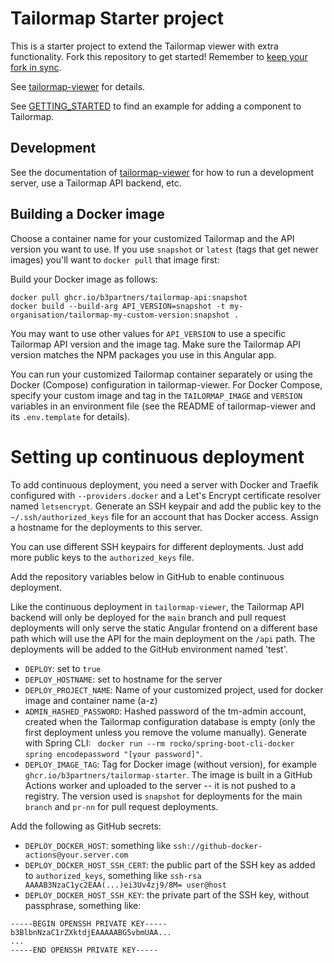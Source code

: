 # Tailormap Starter project

This is a starter project to extend the Tailormap viewer with extra functionality. Fork this repository to get started! Remember to [keep your fork in sync](https://docs.github.com/en/pull-requests/collaborating-with-pull-requests/working-with-forks/syncing-a-fork).

See [tailormap-viewer](https://github.com/B3Partners/tailormap-viewer/) for details.

See [GETTING_STARTED](docs/GETTING_STARTED.md) to find an example for adding a component to Tailormap.

## Development

See the documentation of [tailormap-viewer](https://github.com/B3Partners/tailormap-viewer/) for how to run a development server, use a Tailormap API backend, etc.

## Building a Docker image

Choose a container name for your customized Tailormap and the API version you want to use. If you use `snapshot` or `latest` (tags that get
newer images) you'll want to `docker pull` that image first:

Build your Docker image as follows:

```
docker pull ghcr.io/b3partners/tailormap-api:snapshot
docker build --build-arg API_VERSION=snapshot -t my-organisation/tailormap-my-custom-version:snapshot .
```

You may want to use other values for `API_VERSION` to use a specific Tailormap API version and the image tag. Make sure the Tailormap API
version matches the NPM packages you use in this Angular app.

You can run your customized Tailormap container separately or using the Docker (Compose) configuration in tailormap-viewer. For Docker
Compose, specify your custom image and tag in the `TAILORMAP_IMAGE` and `VERSION` variables in an environment file (see the README of
tailormap-viewer and its `.env.template` for details).

# Setting up continuous deployment

To add continuous deployment, you need a server with Docker and Traefik configured with `--providers.docker` and a Let's Encrypt certificate
resolver named `letsencrypt`. Generate an SSH keypair and add the public key to the `~/.ssh/authorized_keys` file for an account that has
Docker access. Assign a hostname for the deployments to this server.

You can use different SSH keypairs for different deployments. Just add more public keys to the `authorized_keys` file.

Add the repository variables below in GitHub to enable continuous deployment.

Like the continuous deployment in `tailormap-viewer`, the Tailormap API backend will only be deployed for the `main` branch and pull request
deployments will only serve the static Angular frontend on a different base path which will use the API for the main deployment on the `/api`
path. The deployments will be added to the GitHub environment named 'test'.

- `DEPLOY`: set to `true`
- `DEPLOY_HOSTNAME`: set to hostname for the server
- `DEPLOY_PROJECT_NAME`: Name of your customized project, used for docker image and container name (a-z)
- `ADMIN_HASHED_PASSWORD`: Hashed password of the tm-admin account, created when the Tailormap configuration database is empty (only the
  first deployment unless you remove the volume manually). Generate with Spring CLI: ` docker run --rm rocko/spring-boot-cli-docker spring encodepassword "[your password]"`.
- `DEPLOY_IMAGE_TAG`: Tag for Docker image (without version), for example `ghcr.io/b3partners/tailormap-starter`. The image is built in a GitHub Actions worker and uploaded to the server -- it is not pushed to
  a registry. The version used is `snapshot` for deployments for the main `branch` and `pr-nn` for pull request deployments.

Add the following as GitHub secrets:

- `DEPLOY_DOCKER_HOST`: something like `ssh://github-docker-actions@your.server.com`
- `DEPLOY_DOCKER_HOST_SSH_CERT`: the public part of the SSH key as added to `authorized_keys`, something like `ssh-rsa AAAAB3NzaC1yc2EAA(...)ei3Uv4zj9/8M= user@host`
- `DEPLOY_DOCKER_HOST_SSH_KEY`: the private part of the SSH key, without passphrase, something like:

```
-----BEGIN OPENSSH PRIVATE KEY-----
b3BlbnNzaC1rZXktdjEAAAAABG5vbmUAA...
...
-----END OPENSSH PRIVATE KEY-----
```
